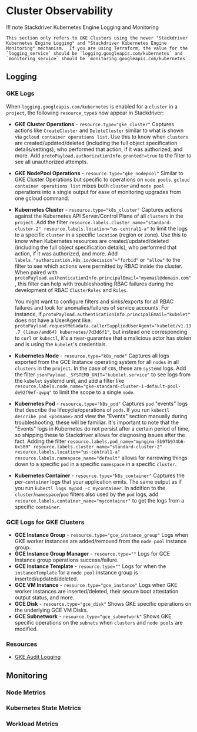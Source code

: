 # Cluster Observability

!!! note Stackdriver Kubernetes Engine Logging and Monitoring

    This section only refers to GKE Clusters using the newer "Stackdriver Kubernetes Engine Logging" and "Stackdriver Kubernetes Engine Monitoring" mechanism.  If you are using Terraform, the value for the `logging_service` should be `logging.googleapis.com/kubernetes` and `monitoring_service` should be `monitoring.googleapis.com/kubernetes`.

## Logging

### GKE Logs

When `logging.googleapis.com/kubernetes` is enabled for a `cluster` in a `project`, the following `resource_type`s now appear in Stackdriver:

* **GKE Cluster Operations** - `resource.type="gke_cluster"` Captures actions like `CreateCluster` and `DeleteCluster` similar to what is shown via `gcloud container operations list`. Use this to know when `clusters` are created/updated/deleted (including the full object specification details/settings), who performed that action, if it was authorized, and more.  Add `protoPayload.authorizationInfo.granted!=true` to the filter to see all unauthorized attempts. 
* **GKE NodePool Operations** - `resource.type="gke_nodepool"` Similar to GKE Cluster Operations but specific to operations on `node pools`.  `gcloud container operations list` mixes both `cluster` and `node pool` operations into a single output for ease of monitoring upgrades from one gcloud command.
* **Kubernetes Cluster** - `resource.type="k8s_cluster"` Captures actions against the Kubernetes API Server/Control Plane of all `clusters` in the `project`.  Add the filter `resource.labels.cluster_name="standard-cluster-2" resource.labels.location="us-central1-a"` to limit the logs to a specific `cluster` in a specific `location` (region or zone).  Use this to know when Kubernetes resources are created/updated/deleted (including the full object specification details), who performed that action, if it was authorized, and more.  Add `labels."authorization.k8s.io/decision"="forbid"` or `"allow"` to the filter to see which actions were permitted by RBAC inside the cluster.  When paired with `protoPayload.authenticationInfo.principalEmail="myemail@domain.com"`, this filter can help with troubleshooting RBAC failures during the development of RBAC `ClusterRoles` and `Roles`.

    You might want to configure filters and sinks/exports for all RBAC failures and look for anomalies/failures of service accounts.  For instance, if `protoPayload.authenticationInfo.principalEmail="kubelet"` does not have a UserAgent like: `protoPayload.requestMetadata.callerSuppliedUserAgent="kubelet/v1.13.7 (linux/amd64) kubernetes/7d3d6f1"`, but instead one corresponding to `curl` or `kubectl`, it's a near-guarantee that a malicious actor has stolen and is using the `kubelet`'s credentials.

* **Kubernetes Node** - `resource.type="k8s_node"` Captures all logs exported from the GCE Instance operating system for all `nodes` in all `clusters` in the `project`.  In the case of `COS`, these are `systemd` logs.  Add the filter `jsonPayload._SYSTEMD_UNIT="kubelet.service"` to see logs from the `kubelet` systemd unit, and add a filter like `resource.labels.node_name="gke-standard-cluster-1-default-pool-de92f9ef-qwpq"` to limit the scope to a single `node`.  
* **Kubernetes Pod** - `resource.type="k8s_pod"` Captures `pod` "events" logs that describe the lifecycle/operations of `pods`.  If you run `kubectl describe pod <podname>` and view the "Events" section manually during troubleshooting, these will be familiar.  It's important to note that the "Events" logs in Kubernetes do not persist after a certain period of time, so shipping these to Stackdriver allows for diagnosing issues after the fact.  Adding the filter `resource.labels.pod_name="mynginx-5b97b974b6-6x589" resource.labels.cluster_name="standard-cluster-2" resource.labels.location="us-central1-a" resource.labels.namespace_name="default"` allows for narrowing things down to a specific `pod` in a specific `namespace` in a specific `cluster`.
* **Kubernetes Container** - `resource.type="k8s_container"` Captures the per-`container` logs that your application emits.  The same output as if you run `kubectl logs mypod -c mycontainer`.  In addition to the `cluster`/`namespace`/`pod` filters also used by the `pod` logs, add `resource.labels.container_name="mycontainer"` to get the logs from a specific `container`.

### GCE Logs for GKE Clusters

* **GCE Instance Group** - `resource.type="gce_instance_group"` Logs when GKE worker instances are added/removed from the `node pool` instance group.
* **GCE Instance Group Manager** - `resource.type=""` Logs for GCE Instance group operations success/failure.
* **GCE Instance Template** - `resource.type=""` Logs for when the `instanceTemplate` for a `node pool` instance group is inserted/updated/deleted.
* **GCE VM Instance** - `resource.type="gce_instance"` Logs when GKE worker instances are inserted/deleted, their secure boot attestation output status, and more.
* **GCE Disk** - `resource.type="gce_disk"` Shows GKE specific operations on the underlying GCE VM Disks.
* **GCE Subnetwork** - `resource.type="gce_subnetwork"` Shows GKE specific operations on the `subnets` when `clusters` and `node pools` are modified.

### Resources

* [GKE Audit Logging](https://cloud.google.com/kubernetes-engine/docs/how-to/audit-logging)

## Monitoring

### Node Metrics

### Kubernetes State Metrics

### Workload Metrics
